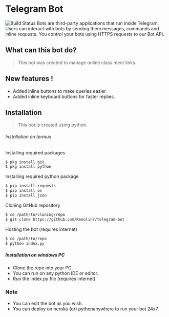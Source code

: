 # Telegram Bot
![Build Status](https://miro.medium.com/max/100/1*YVTFl1UEkt3_rkez-DIU9w.png)
Bots are third-party applications that run inside Telegram. Users can interact with bots by sending them messages, commands and inline requests. You control your bots using HTTPS requests to our Bot API.
##  What can this bot do?
> This bot was created to manage online class meet links.
## New features !
- Added inline buttons to make queries easier.
- Added inline keyboard buttons for faster replies.
## Installation
> This bot is created using python.

###### Installation on termux

Installing required packages

```sh
$ pkg install git
$ pkg install python
```
Installing required python package

```sh
$ pip install requests
$ pip install os
$ pip install json
```
Cloning GitHub repository
```sh
$ cd /path/to/cloning/repo
$ git clone https://github.com/Renolin7/telegram-bot
```
Hosting the bot (requires internet)
```sh
$ cd /path/to/repo
$ python index.py
```
##### Installation on windows PC
- Clone the repo into your PC.
- You can run on any python IDE or editor.
- Run the index.py file (requires internet)
### Note
- You can edit the bot as you wish.
- You can deploy on heroku (or) pythonanywhere to run your bot 24x7.







 